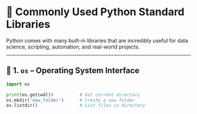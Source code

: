 # 🧰 Commonly Used Python Standard Libraries

Python comes with many built-in libraries that are incredibly useful for data science, scripting, automation, and real-world projects.

---

## 📂 1. `os` – Operating System Interface

```python
import os

print(os.getcwd())          # Get current directory
os.mkdir('new_folder')      # Create a new folder
os.listdir()                # List files in directory
```
